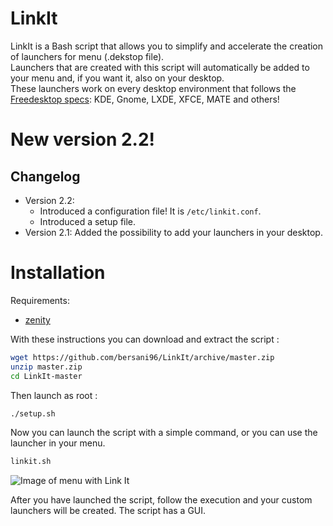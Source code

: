 # LinkIt
LinkIt is a Bash script that allows you to simplify and accelerate the creation of launchers for menu (.dekstop file).  
Launchers that are created with this script will automatically be added to your menu and, if you want it, also on your desktop.  
These launchers work on every desktop environment that follows the [Freedesktop specs](http://standards.freedesktop.org/desktop-entry-spec/latest/index.html):
KDE, Gnome, LXDE, XFCE, MATE and others!

# New version 2.2!
## Changelog
- Version 2.2:
    * Introduced a configuration file! It is `/etc/linkit.conf`.
    * Introduced a setup file.
- Version 2.1: Added the possibility to add your launchers in your desktop.

# Installation
Requirements:
- [zenity](https://help.gnome.org/users/zenity/stable/)

With these instructions you can download and extract the script :
```sh
wget https://github.com/bersani96/LinkIt/archive/master.zip
unzip master.zip
cd LinkIt-master
```
Then launch as root :
```sh
./setup.sh
```

Now you can launch the script with a simple command, or you can use the launcher in your menu.
```sh
linkit.sh
```

![Image of menu with Link It](http://sonnino1aquile.altervista.org/file/linkit-menu.png)

After you have launched the script, follow the execution and your custom launchers will be created.
The script has a GUI.
